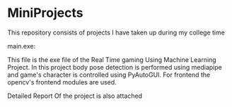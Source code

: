 # MiniProjects
This repository consists of projects I have taken  up during my college time

main.exe:

  This file is the exe file of the Real Time gaming Using Machine Learning Project.
 In this project body pose detection is performed using mediapipe and game's character is controlled using PyAutoGUI. For frontend the opencv's frontend modules are used.

Detailed Report Of the project is also attached
